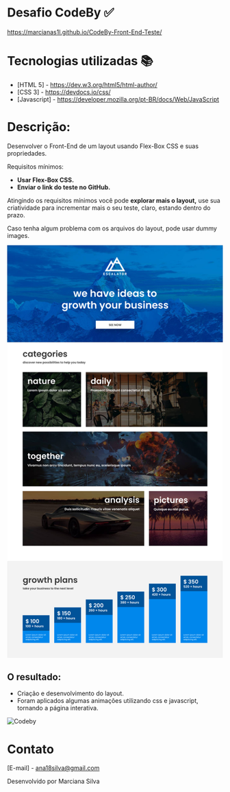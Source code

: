  
# Desafio CodeBy :white_check_mark:
https://marcianas1l.github.io/CodeBy-Front-End-Teste/


# Tecnologias utilizadas :books:

* [HTML 5] - https://dev.w3.org/html5/html-author/
* [CSS 3] - https://devdocs.io/css/
* [Javascript] - https://developer.mozilla.org/pt-BR/docs/Web/JavaScript


# Descrição:

Desenvolver o Front-End de um layout usando Flex-Box CSS e suas propriedades.

Requisitos mínimos:

- **Usar Flex-Box CSS.**
- **Enviar o link do teste no GitHub.**

Atingindo os requisitos mínimos você pode **explorar mais o layout,** use sua criatividade para incrementar mais o seu teste, claro, estando dentro do prazo.

Caso tenha algum problema com os arquivos do layout, pode usar dummy images.


![Codeby](img/teste-layout-ai.png)


## O resultado: 
  - Criação e desenvolvimento do layout.
  - Foram aplicados algumas animações utilizando css e javascript, tornando a página interativa.


![Codeby](img/codeby.gif)


# Contato
[E-mail] - ana18silva@gmail.com

Desenvolvido por Marciana Silva
